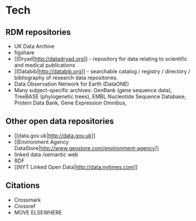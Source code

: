 # Tech #

## RDM repositories ##

 * UK Data Archive
 * figshare
 * [[Dryad|http://datadryad.org]] - repository for data relating to scientific and medical publications
 * [[Databib|http://databib.org]] - searchable catalog / registry / directory / bibliography of research data repositories. 
 * Data Observation Network for Earth (DataONE)
 * Many subject-specific archives: GenBank (gene sequence data), TreeBASE (phylogenetic trees), EMBL Nucleotide Sequence Database, Protein Data Bank, Gene Expression Omnibus, 

## Other open data repositories ##

 * [[data.gov.uk|http://data.gov.uk]]
 * [[Environment Agency DataStore|http://www.geostore.com/environment-agency]]
 * linked data /semantic web
 * RDF
 * [[NYT Linked Open Data|http://data.nytimes.com]]

## Citations ##

 * Crossmark
 * Crossref
 * MOVE ELSEWHERE

